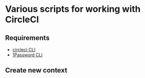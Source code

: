 # Various scripts for working with CircleCI

## Requirements

- [circleci CLI](https://circleci.com/docs/2.0/local-cli/)
- [1Password CLI](https://support.1password.com/command-line/)

## Create new context

